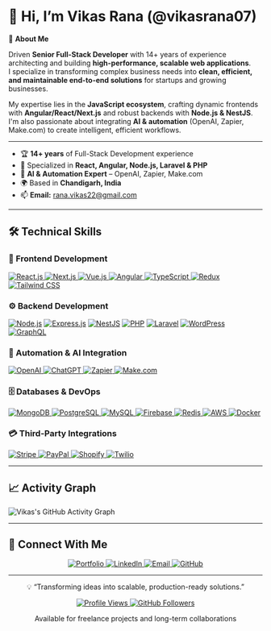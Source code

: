 # 👋 Hi, I’m Vikas Rana (@vikasrana07)

<!---
vikasrana07/vikasrana07 is a ✨ special ✨ repository because its `README.md` (this file) appears on your GitHub profile.
You can click the Preview link to take a look at your changes.
--->

🚀 **About Me**

Driven **Senior Full-Stack Developer** with 14+ years of experience architecting and building **high-performance, scalable web applications**.  
I specialize in transforming complex business needs into **clean, efficient, and maintainable end-to-end solutions** for startups and growing businesses.

My expertise lies in the **JavaScript ecosystem**, crafting dynamic frontends with **Angular/React/Next.js** and robust backends with **Node.js & NestJS**.  
I'm also passionate about integrating **AI & automation** (OpenAI, Zapier, Make.com) to create intelligent, efficient workflows.

---

- 🏆 **14+ years** of Full-Stack Development experience  
- 🔧 Specialized in **React, Angular, Node.js, Laravel & PHP**  
- 🤖 **AI & Automation Expert** – OpenAI, Zapier, Make.com  
- 🌍 Based in **Chandigarh, India**  
- 📫 **Email:** [rana.vikas22@gmail.com](mailto:rana.vikas22@gmail.com)  
<!-- - 💼 **Portfolio:** [https://vikasrana.dev](#) _(Add link when ready)_ -->

---

## 🛠️ Technical Skills

### 🎨 Frontend Development
<p dir="auto">
  <a target="_blank" rel="noopener noreferrer nofollow" href="https://img.shields.io/badge/React.js-20232A?style=for-the-badge&logo=react&logoColor=61DAFB">
    <img src="https://img.shields.io/badge/React.js-20232A?style=for-the-badge&logo=react&logoColor=61DAFB" alt="React.js" />
  </a>
  <a target="_blank" rel="noopener noreferrer nofollow" href="https://img.shields.io/badge/Next.js-000000?style=for-the-badge&logo=next.js&logoColor=white">
    <img src="https://img.shields.io/badge/Next.js-000000?style=for-the-badge&logo=next.js&logoColor=white" alt="Next.js" />
  </a>
  <a target="_blank" rel="noopener noreferrer nofollow" href="https://img.shields.io/badge/Vue.js-35495E?style=for-the-badge&logo=vue.js&logoColor=4FC08D">
    <img src="https://img.shields.io/badge/Vue.js-35495E?style=for-the-badge&logo=vue.js&logoColor=4FC08D" alt="Vue.js" />
  </a>
  <a target="_blank" rel="noopener noreferrer nofollow" href="https://img.shields.io/badge/Angular-DD0031?style=for-the-badge&logo=angular&logoColor=white">
    <img src="https://img.shields.io/badge/Angular-DD0031?style=for-the-badge&logo=angular&logoColor=white" alt="Angular" />
  </a>
  <a target="_blank" rel="noopener noreferrer nofollow" href="https://img.shields.io/badge/TypeScript-007ACC?style=for-the-badge&logo=typescript&logoColor=white">
    <img src="https://img.shields.io/badge/TypeScript-007ACC?style=for-the-badge&logo=typescript&logoColor=white" alt="TypeScript" />
  </a>
  <a target="_blank" rel="noopener noreferrer nofollow" href="https://img.shields.io/badge/Redux-593D88?style=for-the-badge&logo=redux&logoColor=white">
    <img src="https://img.shields.io/badge/Redux-593D88?style=for-the-badge&logo=redux&logoColor=white" alt="Redux" />
  </a>
  <a target="_blank" rel="noopener noreferrer nofollow" href="https://img.shields.io/badge/Tailwind_CSS-38B2AC?style=for-the-badge&logo=tailwind-css&logoColor=white">
    <img src="https://img.shields.io/badge/Tailwind_CSS-38B2AC?style=for-the-badge&logo=tailwind-css&logoColor=white" alt="Tailwind CSS" />
  </a>
</p>


### ⚙️ Backend Development
<p align="left">
  <a href="https://nodejs.org" target="_blank"><img src="https://img.shields.io/badge/Node.js-43853D?style=for-the-badge&logo=node.js&logoColor=white" alt="Node.js" /></a>
  <a href="https://expressjs.com" target="_blank"><img src="https://img.shields.io/badge/Express.js-404D59?style=for-the-badge&logo=express&logoColor=white" alt="Express.js" /></a>
  <a href="https://nestjs.com" target="_blank"><img src="https://img.shields.io/badge/NestJS-E0234E?style=for-the-badge&logo=nestjs&logoColor=white" alt="NestJS" /></a>
  <a href="https://www.php.net/" target="_blank"><img src="https://img.shields.io/badge/PHP-777BB4?style=for-the-badge&logo=php&logoColor=white" alt="PHP" /></a>
  <a href="https://laravel.com/" target="_blank"><img src="https://img.shields.io/badge/Laravel-FF2D20?style=for-the-badge&logo=laravel&logoColor=white" alt="Laravel" /></a>
  <a href="https://wordpress.org/" target="_blank"><img src="https://img.shields.io/badge/WordPress-21759B?style=for-the-badge&logo=wordpress&logoColor=white" alt="WordPress" /></a>
  <a href="https://graphql.org/" target="_blank"><img src="https://img.shields.io/badge/GraphQL-E10098?style=for-the-badge&logo=graphql&logoColor=white" alt="GraphQL" /></a>
</p>

### 🤖 Automation & AI Integration
<p align="left">
  <a href="https://openai.com/" target="_blank">
    <img src="https://img.shields.io/badge/OpenAI-412991?style=for-the-badge&logo=openai&logoColor=white" alt="OpenAI" />
  </a>
  <a href="https://chat.openai.com/" target="_blank">
    <img src="https://img.shields.io/badge/ChatGPT-74aa9c?style=for-the-badge&logo=openai&logoColor=white" alt="ChatGPT" />
  </a>
  <a href="https://zapier.com/" target="_blank">
    <img src="https://img.shields.io/badge/Zapier-FF4A00?style=for-the-badge&logo=zapier&logoColor=white" alt="Zapier" />
  </a>
  <a href="https://www.make.com/" target="_blank">
    <img src="https://img.shields.io/badge/Make.com-5E00E0?style=for-the-badge&logo=make&logoColor=white" alt="Make.com" />
  </a>
</p>

### 🗄️ Databases & DevOps
<p align="left">
  <a href="https://www.mongodb.com/" target="_blank">
    <img src="https://img.shields.io/badge/MongoDB-4EA94B?style=for-the-badge&logo=mongodb&logoColor=white" alt="MongoDB" />
  </a>
  <a href="https://www.postgresql.org/" target="_blank">
    <img src="https://img.shields.io/badge/PostgreSQL-316192?style=for-the-badge&logo=postgresql&logoColor=white" alt="PostgreSQL" />
  </a>
  <a href="https://www.mysql.com/" target="_blank">
    <img src="https://img.shields.io/badge/MySQL-00000F?style=for-the-badge&logo=mysql&logoColor=white" alt="MySQL" />
  </a>
  <a href="https://firebase.google.com/" target="_blank">
    <img src="https://img.shields.io/badge/Firebase-FFCA28?style=for-the-badge&logo=firebase&logoColor=black" alt="Firebase" />
  </a>
  <a href="https://redis.io/" target="_blank">
    <img src="https://img.shields.io/badge/Redis-DC382D?style=for-the-badge&logo=redis&logoColor=white" alt="Redis" />
  </a>
  <a href="https://aws.amazon.com/" target="_blank">
    <img src="https://img.shields.io/badge/AWS-232F3E?style=for-the-badge&logo=amazon-aws&logoColor=white" alt="AWS" />
  </a>
  <a href="https://www.docker.com/" target="_blank">
    <img src="https://img.shields.io/badge/Docker-2496ED?style=for-the-badge&logo=docker&logoColor=white" alt="Docker" />
  </a>
</p>

### 💳 Third-Party Integrations
<p align="left">
  <a href="https://stripe.com/" target="_blank">
    <img src="https://img.shields.io/badge/Stripe-008CDD?style=for-the-badge&logo=stripe&logoColor=white" alt="Stripe" />
  </a>
  <a href="https://paypal.com/" target="_blank">
    <img src="https://img.shields.io/badge/PayPal-00457C?style=for-the-badge&logo=paypal&logoColor=white" alt="PayPal" />
  </a>
  <a href="https://www.shopify.com/" target="_blank">
    <img src="https://img.shields.io/badge/Shopify-7AB55C?style=for-the-badge&logo=shopify&logoColor=white" alt="Shopify" />
  </a>
  <a href="https://www.twilio.com/" target="_blank">
    <img src="https://img.shields.io/badge/Twilio-F22F46?style=for-the-badge&logo=twilio&logoColor=white" alt="Twilio" />
  </a>
</p>

---

## 📈 Activity Graph
![Vikas's GitHub Activity Graph](https://github-readme-activity-graph.vercel.app/graph?username=vikasrana07&bg_color=0d1117&color=00e676&line=00e676&point=ffffff&area=true&hide_border=true)

---

## 🤝 Connect With Me
<p align="center">
  <!-- Portfolio -->
  <a href="https://vikasrana.com" target="_blank">
    <img src="https://img.shields.io/badge/Portfolio-Vikas-0A66C2?style=for-the-badge&logo=google-chrome&logoColor=white" alt="Portfolio"/>
  </a>
  
  <!-- LinkedIn -->
  <a href="https://linkedin.com/in/vikasrana07" target="_blank">
    <img src="https://img.shields.io/badge/LinkedIn-Connect-0077B5?style=for-the-badge&logo=linkedin&logoColor=white" alt="LinkedIn"/>
  </a>
  
  <!-- Email -->
  <a href="mailto:rana.vikas22@gmail.com">
    <img src="https://img.shields.io/badge/Email-Contact-D14836?style=for-the-badge&logo=gmail&logoColor=white" alt="Email"/>
  </a>
  
  <!-- GitHub -->
  <a href="https://github.com/vikasrana07" target="_blank">
    <img src="https://img.shields.io/badge/GitHub-Follow-181717?style=for-the-badge&logo=github&logoColor=white" alt="GitHub"/>
  </a>
</p>

---
<p align="center">
💡 “Transforming ideas into scalable, production-ready solutions.”
</p>


<p align="center">
  <!-- Profile Views -->
  <a href="https://komarev.com/ghpvc/?username=vikasrana07" target="_blank">
    <img src="https://komarev.com/ghpvc/?username=vikasrana07&color=blueviolet&style=for-the-badge" alt="Profile Views"/>
  </a>

  <!-- GitHub Followers -->
  <a href="https://github.com/vikasrana07" target="_blank">
    <img src="https://img.shields.io/github/followers/vikasrana07?style=for-the-badge&logo=github" alt="GitHub Followers"/>
  </a>
</p>

<p align="center">
Available for freelance projects and long-term collaborations
</p



